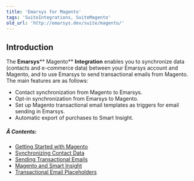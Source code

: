 ```yaml
---
title: 'Emarsys for Magento'
tags: 'SuiteIntegrations, SuiteMagento'
old_url: 'http://emarsys.dev/suite/magento/'
---
```


Introduction
------------

 The **Emarsys**** Magento** **Integration** enables you to synchronize data (contacts and e-commerce data) between your Emarsys account and Magento, and to use Emarsys to send transactional emails from Magento. The main features are as follows:

- Contact synchronization from Magento to Emarsys.
- Opt-in synchronization from Emarsys to Magento.
- Set up Magento transactional email templates as triggers for email sending in Emarsys.
- Automatic export of purchases to Smart Insight.

##### Â Contents:

- [Getting Started with Magento](/Suite/getting-started.md)
- [Synchronizing Contact Data](/Suite/synchronizing-contacts.md)
- [Sending Transactional Emails](/Suite/transactional-emails.md)
- [Magento and Smart Insight](/Suite/smart-insight.md)
- [Transactional Email Placeholders](/Suite/placeholders.md)